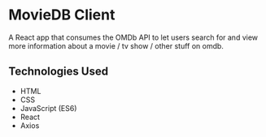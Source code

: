 # MovieDB Client
A React app that consumes the OMDb API to let users search for and view more information about a movie / tv show / other stuff on omdb.

## Technologies Used ##
* HTML
* CSS
* JavaScript (ES6)
* React
* Axios
